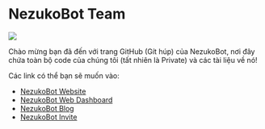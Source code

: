 # NezukoBot Team

<a href="nezukobot.xyz"><img src="https://nezukobot.xyz/favicon.png"></a>

Chào mừng bạn đã đến với trang GitHub (Gít húp) của NezukoBot, nơi đây chứa toàn bộ code của chúng tôi (tất nhiên là Private) và các tài liệu về nó!

Các link có thể bạn sẽ muốn vào:
- [NezukoBot Website](https://nezukobot.xyz/)
- [NezukoBot Web Dashboard](https://manage.nezukobot.xyz/)
- [NezukoBot Blog](https://blog.nezukobot.xyz/)
- [NezukoBot Invite](https://nezukobot.xyz/invite)
